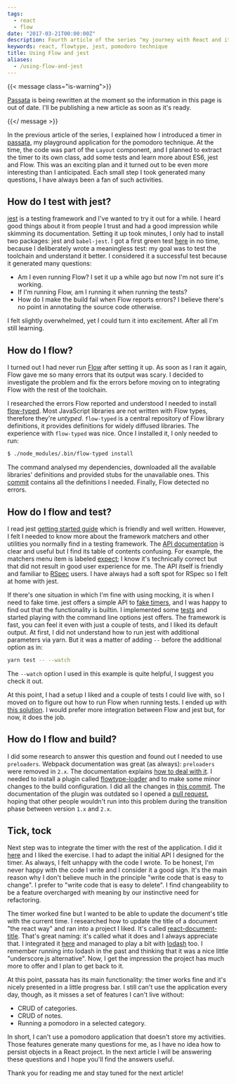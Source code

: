 ```yaml
---
tags:
  - react
  - flow
date: "2017-03-21T00:00:00Z"
description: Fourth article of the series "my journey with React and its ecosystem"
keywords: react, flowtype, jest, pomodoro technique
title: Using Flow and jest
aliases:
  - /using-flow-and-jest
---
```


{{< message class="is-warning">}}

<a href="https://github.com/lucapette/passata"  target="_blank">Passata</a> is
being rewritten at the moment so the information in this page is out of date.
I'll be publishing a new article as soon as it's ready.

{{</ message >}}

In the previous article of the series, I explained how I introduced a timer in
[passata](https://github.com/lucapette/passata), my playground application for
the pomodoro technique. At the time, the code was part of the `Layout`
component, and I planned to extract the timer to its own class, add some tests
and learn more about ES6, jest and Flow. This was an exciting plan and it turned
out to be even more interesting than I anticipated. Each small step I took
generated many questions, I have always been a fan of such activities.

## How do I test with jest?

[jest](https://facebook.github.io/jest/) is a testing framework and I've wanted
to try it out for a while. I heard good things about it from people I trust and
had a good impression while skimming its documentation. Setting it up took
minutes, I only had to install two packages: jest and `babel-jest`. I got a
first green test [here](https://github.com/lucapette/passata/commit/e1cf076) in
no time, because I deliberately wrote a meaningless test: my goal was to test
the toolchain and understand it better. I considered it a successful test
because it generated many questions:

- Am I even running Flow? I set it up a while ago but now I'm not sure it's
  working.
- If I'm running Flow, am I running it when running the tests?
- How do I make the build fail when Flow reports errors? I believe there's no
  point in annotating the source code otherwise.

I felt slightly overwhelmed, yet I could turn it into excitement. After all I'm
still learning.

## How do I flow?

I turned out I had never run [Flow](https://flowtype.org) after setting it up.
As soon as I ran it again, Flow gave me so many errors that its output was
scary. I decided to investigate the problem and fix the errors before moving on
to integrating Flow with the rest of the toolchain.

I researched the errors Flow reported and understood I needed to install
[flow-typed](https://flowtype.org/docs/third-party.html#using-flow-typed). Most
JavaScript libraries are not written with Flow types, therefore they're
_untyped_. `flow-typed` is a central repository of Flow library definitions, it
provides definitions for widely diffused libraries. The experience with
`flow-typed` was nice. Once I installed it, I only needed to run:

```sh
$ ./node_modules/.bin/flow-typed install
```

The command analysed my dependencies, downloaded all the available libraries'
definitions and provided stubs for the unavailable ones. This
[commit](https://github.com/lucapette/passata/commit/a1f0a98) contains all the
definitions I needed. Finally, Flow detected no errors.

## How do I flow and test?

I read jest [getting started
guide](https://facebook.github.io/jest/docs/getting-started.html) which is
friendly and well written. However, I felt I needed to know more about the
framework matchers and other utilities you normally find in a testing framework.
The [API documentation](https://facebook.github.io/jest/docs/api.html) is clear
and useful but I find its table of contents confusing. For example, the matchers
menu item is labeled
[expect](https://facebook.github.io/jest/docs/expect.html#content); I know it's
technically correct but that did not result in good user experience for me. The
API itself is friendly and familiar to [RSpec](http://rspec.info/) users. I have
always had a soft spot for RSpec so I felt at home with jest.

If there's one situation in which I'm fine with using mocking, it is when I need
to fake time. jest offers a simple API to [fake
timers](https://facebook.github.io/jest/docs/timer-mocks.html#content), and I
was happy to find out that the functionality is builtin. I implemented some
[tests](https://github.com/lucapette/passata/commit/f2e5234) and started playing
with the command line options jest offers. The framework is fast, you can feel
it even with just a couple of tests, and I liked its default output. At first, I
did not understand how to run jest with additional parameters via yarn. But it
was a matter of adding `--` before the additional option as in:

```sh
yarn test -- --watch
```

The `--watch` option I used in this example is quite helpful, I suggest you
check it out.

At this point, I had a setup I liked and a couple of tests I could live with, so
I moved on to figure out how to run Flow when running tests. I ended up with
[this solution](https://github.com/lucapette/passata/commit/305cbdb). I would
prefer more integration between Flow and jest but, for now, it does the job.

## How do I flow and build?

I did some research to answer this question and found out I needed to use
`preloaders`. Webpack documentation was great (as always): `preloaders` were
removed in `2.x`. The documentation explains [how to deal with
it](https://webpack.js.org/guides/migrating/#module-preloaders-and-module-postloaders-was-removed).
I needed to install a plugin called
[flowtype-loader](https://github.com/torifat/flowtype-loader) and to make some
minor changes to the build configuration. I did all the changes in [this
commit](https://github.com/lucapette/passata/commit/4877303). The documentation
of the plugin was outdated so I opened a [pull
request](https://github.com/torifat/flowtype-loader/pull/9), hoping that other
people wouldn't run into this problem during the transition phase between
version `1.x` and `2.x`.

## Tick, tock

Next step was to integrate the timer with the rest of the application. I did it
[here](https://github.com/lucapette/passata/commit/977a01f338f0dbb79e393e8cc915e8050aae249c)
and I liked the exercise. I had to adapt the initial API I designed for the
timer. As always, I felt unhappy with the code I wrote. To be honest, I'm never
happy with the code I write and I consider it a good sign. It's the main reason
why I don't believe much in the principle "write code that is easy to change". I
prefer to "write code that is easy to delete". I find changeability to be a
feature overcharged with meaning by our instinctive need for refactoring.

The timer worked fine but I wanted to be able to update the document's title
with the current time. I researched how to update the title of a document "the
react way" and ran into a project I liked. It's called
[react-document-title](https://github.com/gaearon/react-document-title). That's
great naming: it's called what it does and I always appreciate that. I
integrated it
[here](https://github.com/lucapette/passata/commit/2bc71a668e475755cd141be1038a6dd855e0fc8b)
and managed to play a bit with [lodash](https://lodash.com/) too. I remember
running into lodash in the past and thinking that it was a nice little
"underscore.js alternative". Now, I get the impression the project has much more
to offer and I plan to get back to it.

At this point, passata has its main functionality: the timer works fine and it's
nicely presented in a little progress bar. I still can't use the application
every day, though, as it misses a set of features I can't live without:

- CRUD of categories.
- CRUD of notes.
- Running a pomodoro in a selected category.

In short, I can't use a pomodoro application that doesn't store my activities.
Those features generate many questions for me, as I have no idea how to persist
objects in a React project. In the next article I will be answering these
questions and I hope you'll find the answers useful.

Thank you for reading me and stay tuned for the next article!
